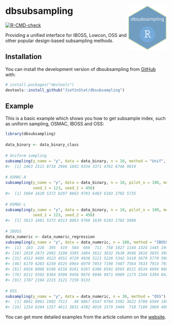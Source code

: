 
<!-- README.md is generated from README.Rmd. Please edit that file -->

# dbsubsampling <a href="https://jieyinstat.github.io/dbsubsampling/"><img src="man/figures/logo.png" align="right" height="139" alt="dbsubsampling website" /></a>

<!-- badges: start -->

[![R-CMD-check](https://github.com/JieYinStat/dbsubsampling/actions/workflows/R-CMD-check.yaml/badge.svg)](https://github.com/JieYinStat/dbsubsampling/actions/workflows/R-CMD-check.yaml)
<!-- badges: end -->

Providing a unified interface for IBOSS, Lowcon, OSS and other popular
design-based subsampling methods.

## Installation

You can install the development version of dbsubsampling from
[GitHub](https://github.com/) with:

``` r
# install.packages("devtools")
devtools::install_github("JieYinStat/dbsubsampling")
```

## Example

This is a basic example which shows you how to get subsample index, such
as uniform sampling, OSMAC, IBOSS and OSS:

``` r
library(dbsubsampling)

data_binary <- data_binary_class

# Uniform sampling
subsampling(y_name = "y", data = data_binary, n = 10, method = "Unif", seed_1 = 123)
#>  [1] 2463 2511 8718 2986 1842 9334 3371 4761 6746 9819

# OSMAC-A
subsampling(y_name = "y", data = data_binary, n = 10, pilot_n = 100, method = "OSMAC_A", 
            seed_1 = 123, seed_2 = 456)
#>  [1] 5684 1620 5372 8297 8863 9783 6483 6103 2702 5735

# OSMAC-L
subsampling(y_name = "y", data = data_binary, n = 10, pilot_n = 100, method = "OSMAC_L",
            seed_1 = 123, seed_2 = 456)
#>  [1] 5813 1681 5372 8313 8863 9780 1630 6103 2702 5888

# IBOSS
data_numeric <- data_numeric_regression
subsampling(y_name = "y", data = data_numeric, n = 100, method = "IBOSS")
#>  [1]  183  226  395  419  584  666  711  758 1027 1144 1324 1445 1940 1946 1978
#> [16] 2018 2673 2982 3190 3395 3484 3612 3632 3638 3696 3816 3835 3896 3921 4256
#> [31] 4312 4405 4523 4551 4729 4938 5121 5226 5342 5410 5679 5770 5995 6089 6163
#> [46] 6170 6203 6250 6525 6964 6979 7053 7198 7407 7564 7633 7915 7935 7967 7992
#> [61] 8026 8088 8106 8156 8161 8267 8306 8501 8503 8521 8534 8694 8805 8841 9117
#> [76] 9211 9302 9364 9398 9456 9676 9946 9971 9989 1173 2344 5394 8438 8567 9239
#> [91] 1787 2104 2215 3121 7159 9133

# OSS
subsampling(y_name = "y", data = data_numeric, n = 30, method = "OSS")
#>  [1] 8841 8961 1902 7512   48 9867 6547 9784 3392 3622 5780 6594 1890 1850 8335
#> [16] 1254 6204 1257 4611 3831 4782 4919 1579 3404  718 7189 2060 4899  590 1800
```

You can get more detailed examples from the article column on the
[website](jieyinstat.github.io/dbsubsampling/).
